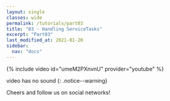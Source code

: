 ```yaml
---
layout: single
classes: wide
permalink: /tutorials/part03
title: "03 - Handling ServiceTasks"
excerpt: "Part03"
last_modified_at: 2021-01-20
sidebar:
  nav: "docs"
---
```


{% include video id="umeM2PXnvnU" provider="youtube" %}

video has no sound
{: .notice--warning}

Cheers and follow us on social networks!
